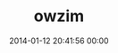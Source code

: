 ---
title: "owzim"
date: 2014-01-12 20:41:56 00:00
permalink: /owzim
twitter: "@owzim"
likes: [1647,2173,1750,1543,1542,1493]
id: 2123
gravatar: "http://www.gravatar.com/avatar/8c124c66152e07580f47c710211ef421"
---